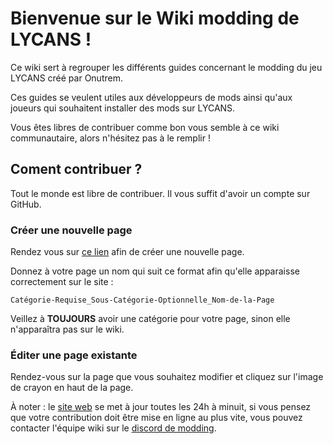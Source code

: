 # Bienvenue sur le Wiki modding de LYCANS !

Ce wiki sert à regrouper les différents guides concernant le modding du jeu LYCANS créé par Onutrem.

Ces guides se veulent utiles aux développeurs de mods ainsi qu'aux joueurs qui souhaitent installer des mods sur LYCANS.

Vous êtes libres de contribuer comme bon vous semble à ce wiki communautaire, alors n'hésitez pas à le remplir !

## Coment contribuer ?

Tout le monde est libre de contribuer. Il vous suffit d'avoir un compte sur GitHub.

### Créer une nouvelle page

Rendez vous sur [ce lien](https://github.com/lycans-modding/LMWiki/wiki/_new) afin de créer une nouvelle page.

Donnez à votre page un nom qui suit ce format afin qu'elle apparaisse correctement sur le site :

`Catégorie-Requise_Sous-Catégorie-Optionnelle_Nom-de-la-Page`

Veillez à **TOUJOURS** avoir une catégorie pour votre page, sinon elle n'apparaîtra pas sur le wiki.

### Éditer une page existante

Rendez-vous sur la page que vous souhaitez modifier et cliquez sur l'image de crayon en haut de la page.

À noter : le [site web](https://lycans-modding.github.io/LMWiki/) se met à jour toutes les 24h à minuit,
si vous pensez que votre contribution doit être mise en ligne au plus vite, vous pouvez contacter l'équipe
wiki sur le [discord de modding](https://discord.gg/E4t6HcfgzH).
